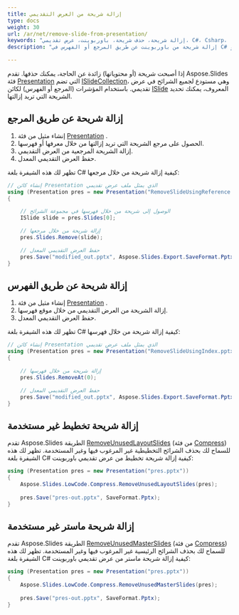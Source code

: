 ```yaml
---
title: إزالة شريحة من العرض التقديمي
type: docs
weight: 30
url: /ar/net/remove-slide-from-presentation/
keywords: "إزالة شريحة، حذف شريحة، باوربوينت، عرض تقديمي، C#، Csharp، .NET، Aspose.Slides"
description: "إزالة شريحة من باوربوينت عن طريق المرجع أو الفهرس في C# أو .NET"

---
```


إذا أصبحت شريحة (أو محتوياتها) زائدة عن الحاجة، يمكنك حذفها. تقدم Aspose.Slides فئة [Presentation](https://reference.aspose.com/slides/net/aspose.slides/presentation/) التي تضم [ISlideCollection](https://reference.aspose.com/slides/net/aspose.slides/islidecollection)، وهي مستودع لجميع الشرائح في عرض تقديمي. باستخدام المؤشرات (المرجع أو الفهرس) لكائن [ISlide](https://reference.aspose.com/slides/net/aspose.slides/islide/) المعروف، يمكنك تحديد الشريحة التي تريد إزالتها.

## **إزالة شريحة عن طريق المرجع**

1. إنشاء مثيل من فئة [Presentation](https://reference.aspose.com/slides/net/aspose.slides/presentation) .
1. الحصول على مرجع الشريحة التي تريد إزالتها من خلال معرفها أو فهرسها.
1. إزالة الشريحة المرجعية من العرض التقديمي.
1. حفظ العرض التقديمي المعدل.

تظهر لك هذه الشيفرة بلغة C# كيفية إزالة شريحة من خلال مرجعها:

```c#
// إنشاء كائن Presentation الذي يمثل ملف عرض تقديمي
using (Presentation pres = new Presentation("RemoveSlideUsingReference.pptx"))
{

    // الوصول إلى شريحة من خلال فهرسها في مجموعة الشرائح
    ISlide slide = pres.Slides[0];

    // إزالة شريحة من خلال مرجعها
    pres.Slides.Remove(slide);

    // حفظ العرض التقديمي المعدل
    pres.Save("modified_out.pptx", Aspose.Slides.Export.SaveFormat.Pptx);
}
```

## **إزالة شريحة عن طريق الفهرس**

1. إنشاء مثيل من فئة [Presentation](https://reference.aspose.com/slides/net/aspose.slides/presentation) .
1. إزالة الشريحة من العرض التقديمي من خلال موقع فهرسها.
1. حفظ العرض التقديمي المعدل.

تظهر لك هذه الشيفرة بلغة C# كيفية إزالة شريحة من خلال فهرسها:

```c#
// إنشاء كائن Presentation الذي يمثل ملف عرض تقديمي
using (Presentation pres = new Presentation("RemoveSlideUsingIndex.pptx"))
{

    // إزالة شريحة من خلال فهرسها
    pres.Slides.RemoveAt(0);

    // حفظ العرض التقديمي المعدل
    pres.Save("modified_out.pptx", Aspose.Slides.Export.SaveFormat.Pptx);
}
```

## **إزالة شريحة تخطيط غير مستخدمة**

تقدم Aspose.Slides الطريقة [RemoveUnusedLayoutSlides](https://reference.aspose.com/slides/net/aspose.slides.lowcode/compress/removeunusedlayoutslides/) (من فئة [Compress](https://reference.aspose.com/slides/net/aspose.slides.lowcode/compress/)) للسماح لك بحذف الشرائح التخطيطية غير المرغوب فيها وغير المستخدمة. تظهر لك هذه الشيفرة بلغة C# كيفية إزالة شريحة تخطيط من عرض تقديمي باوربوينت:

```c#
using (Presentation pres = new Presentation("pres.pptx"))
{
    Aspose.Slides.LowCode.Compress.RemoveUnusedLayoutSlides(pres);
    
    pres.Save("pres-out.pptx", SaveFormat.Pptx);
}
```

## **إزالة شريحة ماستر غير مستخدمة**

تقدم Aspose.Slides الطريقة [RemoveUnusedMasterSlides](https://reference.aspose.com/slides/net/aspose.slides.lowcode/compress/removeunusedmasterslides/) (من فئة [Compress](https://reference.aspose.com/slides/net/aspose.slides.lowcode/compress/)) للسماح لك بحذف الشرائح الرئيسية غير المرغوب فيها وغير المستخدمة. تظهر لك هذه الشيفرة بلغة C# كيفية إزالة شريحة ماستر من عرض تقديمي باوربوينت:

```c#
using (Presentation pres = new Presentation("pres.pptx"))
{
    Aspose.Slides.LowCode.Compress.RemoveUnusedMasterSlides(pres);
    
    pres.Save("pres-out.pptx", SaveFormat.Pptx);
}
```